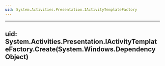```yaml
---
uid: System.Activities.Presentation.IActivityTemplateFactory
---
```


---
uid: System.Activities.Presentation.IActivityTemplateFactory.Create(System.Windows.DependencyObject)
---
